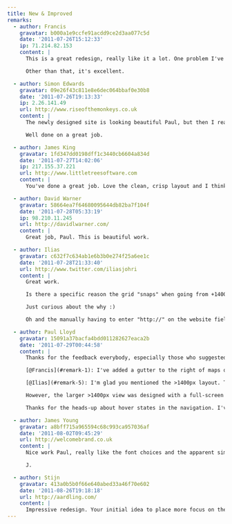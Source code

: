 ```yaml
---
title: New & Improved
remarks:
  - author: Francis
    gravatar: b000a1e9ccfe91acdd9ce2d3aa077c5d
    date: '2011-07-26T15:12:33'
    ip: 71.214.82.153
    content: |
      This is a great redesign, really like it a lot. One problem I've found is with the embedded maps on an iPhone. The map is so too wide to be able to scroll past it. I ended up only being able to scroll the map continually  downwards so couldn't get to the rest of the article.

      Other than that, it's excellent.

  - author: Simon Edwards
    gravatar: 09e26f43c811e8e6dec064bbaf0e30b8
    date: '2011-07-26T19:13:33'
    ip: 2.26.141.49
    url: http://www.riseofthemonkeys.co.uk
    content: |
      The newly designed site is looking beautiful Paul, but then I really shouldn't expect anything less should I? Clear, concise and easy to navigate. I could go on but I know you wouldn't like that.

      Well done on a great job.

  - author: James King
    gravatar: 1fd347dd0198dff1c3440cb6604a834d
    date: '2011-07-27T14:02:06'
    ip: 217.155.37.221
    url: http://www.littletreesoftware.com
    content: |
      You've done a great job. Love the clean, crisp layout and I think the typography is beautiful

  - author: David Warner
    gravatar: 58664ea7f64680095644db82ba7f104f
    date: '2011-07-28T05:33:19'
    ip: 98.210.11.245
    url: http://davidlwarner.com/
    content: |
      Great job, Paul. This is beautiful work.

  - author: Ilias
    gravatar: c632f7c634ab1e6b3b0e274f25a6ee1c
    date: '2011-07-28T21:33:40'
    url: http://www.twitter.com/iliasjohri
    content: |
      Great work.

      Is there a specific reason the grid "snaps" when going from +1400px to -1400px? I think @beep called it "switchy". Also no visual hoverstates on the main nav?

      Just curious about the why :)

      Oh and the manually having to enter "http://" on the website field in the comment form. The devil's in the details ;)

  - author: Paul Lloyd
    gravatar: 15091a37bacfa4bdd011282627eaca2b
    date: '2011-07-29T00:44:58'
    content: |
      Thanks for the feedback everybody, especially those who suggested improvements:

      [@Francis](#remark-1): I've added a gutter to the right of maps on narrower displays that should make it easier to scroll past.

      [@Ilias](#remark-5): I'm glad you mentioned the >1400px layout. The design is fully flexible at widths below ~1024px, but I didn't feel comfortable going flexible above this value, partly for fear of overly long line lengths, and partly for a desire to retain one 'true layout'. I'm inclined to think there's a point where responsive designs can stop, that they needn't be infinite.

      However, the larger >1400px view was designed with a full-screen display in mind, where a users may want a 'lean-back' experience. The snap is a little jarring, but hopefully that is countered by the extreme width at which this appears. To be honest, this is all subject to review, and I may well change it in the future. What do you think of this type of responsiveness?

      Thanks for the heads-up about hover states in the navigation. I've fixed those now.

  - author: James Young
    gravatar: a8bff715a965594c68c993ca957036af
    date: '2011-08-02T09:45:29'
    url: http://welcomebrand.co.uk
    content: |
      Nice work Paul, really like the font choices and the apparent simplicity of the design and feel to the site.

      J.

  - author: Stijn
    gravatar: 413a0b5b0f66e640abed33a46f70e602
    date: '2011-08-26T19:18:18'
    url: http://aardling.com/
    content: |
      Impressive redesign. Your initial idea to place more focus on the content really shines through. I've been taking a look at your source code and CSS styling. It's only now that I notice the responsive design while resizing my browser. Have you noticed any differences in your traffic coming from mobile visitors? Time on site, numbers of pages viewed, that sort of thing.
---
```

